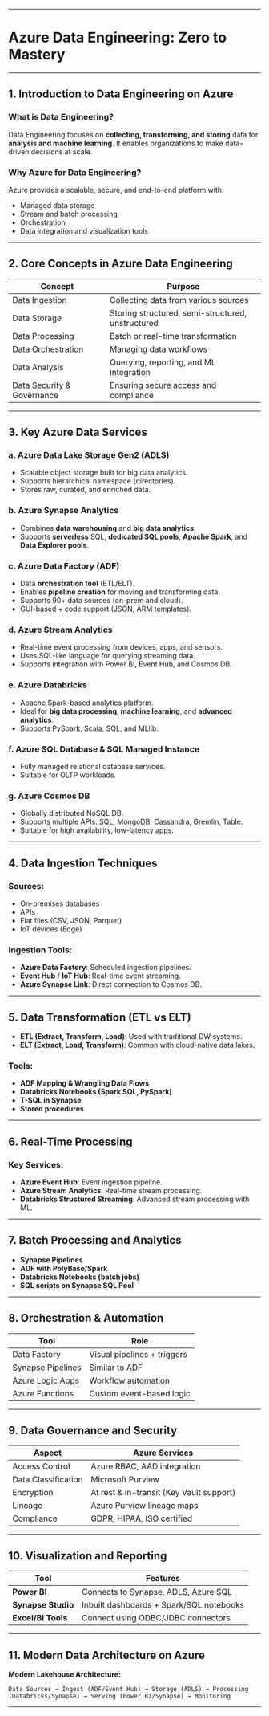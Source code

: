 
---

# **Azure Data Engineering: Zero to Mastery**

---

## **1. Introduction to Data Engineering on Azure**

### What is Data Engineering?

Data Engineering focuses on **collecting, transforming, and storing** data for **analysis and machine learning**. It enables organizations to make data-driven decisions at scale.

### Why Azure for Data Engineering?

Azure provides a scalable, secure, and end-to-end platform with:

* Managed data storage
* Stream and batch processing
* Orchestration
* Data integration and visualization tools

---

## **2. Core Concepts in Azure Data Engineering**

| Concept                    | Purpose                                           |
| -------------------------- | ------------------------------------------------- |
| Data Ingestion             | Collecting data from various sources              |
| Data Storage               | Storing structured, semi-structured, unstructured |
| Data Processing            | Batch or real-time transformation                 |
| Data Orchestration         | Managing data workflows                           |
| Data Analysis              | Querying, reporting, and ML integration           |
| Data Security & Governance | Ensuring secure access and compliance             |

---

## **3. Key Azure Data Services**

### a. **Azure Data Lake Storage Gen2 (ADLS)**

* Scalable object storage built for big data analytics.
* Supports hierarchical namespace (directories).
* Stores raw, curated, and enriched data.

### b. **Azure Synapse Analytics**

* Combines **data warehousing** and **big data analytics**.
* Supports **serverless** SQL, **dedicated SQL pools**, **Apache Spark**, and **Data Explorer pools**.

### c. **Azure Data Factory (ADF)**

* Data **orchestration tool** (ETL/ELT).
* Enables **pipeline creation** for moving and transforming data.
* Supports 90+ data sources (on-prem and cloud).
* GUI-based + code support (JSON, ARM templates).

### d. **Azure Stream Analytics**

* Real-time event processing from devices, apps, and sensors.
* Uses SQL-like language for querying streaming data.
* Supports integration with Power BI, Event Hub, and Cosmos DB.

### e. **Azure Databricks**

* Apache Spark-based analytics platform.
* Ideal for **big data processing, machine learning**, and **advanced analytics**.
* Supports PySpark, Scala, SQL, and MLlib.

### f. **Azure SQL Database & SQL Managed Instance**

* Fully managed relational database services.
* Suitable for OLTP workloads.

### g. **Azure Cosmos DB**

* Globally distributed NoSQL DB.
* Supports multiple APIs: SQL, MongoDB, Cassandra, Gremlin, Table.
* Suitable for high availability, low-latency apps.

---

## **4. Data Ingestion Techniques**

### Sources:

* On-premises databases
* APIs
* Flat files (CSV, JSON, Parquet)
* IoT devices (Edge)

### Ingestion Tools:

* **Azure Data Factory**: Scheduled ingestion pipelines.
* **Event Hub** / **IoT Hub**: Real-time event streaming.
* **Azure Synapse Link**: Direct connection to Cosmos DB.

---

## **5. Data Transformation (ETL vs ELT)**

* **ETL (Extract, Transform, Load)**: Used with traditional DW systems.
* **ELT (Extract, Load, Transform)**: Common with cloud-native data lakes.

### Tools:

* **ADF Mapping & Wrangling Data Flows**
* **Databricks Notebooks (Spark SQL, PySpark)**
* **T-SQL in Synapse**
* **Stored procedures**

---

## **6. Real-Time Processing**

### Key Services:

* **Azure Event Hub**: Event ingestion pipeline.
* **Azure Stream Analytics**: Real-time stream processing.
* **Databricks Structured Streaming**: Advanced stream processing with ML.

---

## **7. Batch Processing and Analytics**

* **Synapse Pipelines**
* **ADF with PolyBase/Spark**
* **Databricks Notebooks (batch jobs)**
* **SQL scripts on Synapse SQL Pool**

---

## **8. Orchestration & Automation**

| Tool              | Role                        |
| ----------------- | --------------------------- |
| Data Factory      | Visual pipelines + triggers |
| Synapse Pipelines | Similar to ADF              |
| Azure Logic Apps  | Workflow automation         |
| Azure Functions   | Custom event-based logic    |

---

## **9. Data Governance and Security**

| Aspect              | Azure Services                           |
| ------------------- | ---------------------------------------- |
| Access Control      | Azure RBAC, AAD integration              |
| Data Classification | Microsoft Purview                        |
| Encryption          | At rest & in-transit (Key Vault support) |
| Lineage             | Azure Purview lineage maps               |
| Compliance          | GDPR, HIPAA, ISO certified               |

---

## **10. Visualization and Reporting**

| Tool               | Features                                 |
| ------------------ | ---------------------------------------- |
| **Power BI**       | Connects to Synapse, ADLS, Azure SQL     |
| **Synapse Studio** | Inbuilt dashboards + Spark/SQL notebooks |
| **Excel/BI Tools** | Connect using ODBC/JDBC connectors       |

---

## **11. Modern Data Architecture on Azure**

**Modern Lakehouse Architecture:**

```
Data Sources → Ingest (ADF/Event Hub) → Storage (ADLS) → Processing (Databricks/Synapse) → Serving (Power BI/Synapse) → Monitoring
```

---
